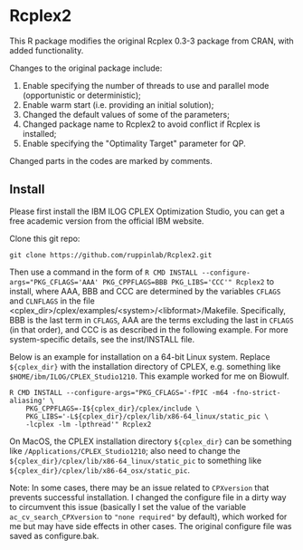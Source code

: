 # Rcplex2

This R package modifies the original Rcplex 0.3-3 package from CRAN, with added functionality.

Changes to the original package include:
  1. Enable specifying the number of threads to use and parallel mode (opportunistic or deterministic);
  2. Enable warm start (i.e. providing an initial solution);
  3. Changed the default values of some of the parameters;
  4. Changed package name to Rcplex2 to avoid conflict if Rcplex is installed;
  5. Enable specifying the "Optimality Target" parameter for QP.

Changed parts in the codes are marked by comments.


## Install

Please first install the IBM ILOG CPLEX Optimization Studio, you can get a free academic version from the official IBM website.

Clone this git repo:
```
git clone https://github.com/ruppinlab/Rcplex2.git
```

Then use a command in the form of `R CMD INSTALL --configure-args="PKG_CFLAGS='AAA' PKG_CPPFLAGS=BBB PKG_LIBS='CCC'" Rcplex2` to install, where AAA, BBB and CCC are determined by the variables `CFLAGS` and `CLNFLAGS` in the file \<cplex_dir\>/cplex/examples/\<system\>/\<libformat\>/Makefile. Specifically, BBB is the last term in `CFLAGS`, AAA are the terms excluding the last in `CFLAGS` (in that order), and CCC is as described in the following example. For more system-specific details, see the inst/INSTALL file.

Below is an example for installation on a 64-bit Linux system. Replace `${cplex_dir}` with the installation directory of CPLEX, e.g. something like `$HOME/ibm/ILOG/CPLEX_Studio1210`. This example worked for me on Biowulf.

```
R CMD INSTALL --configure-args="PKG_CFLAGS='-fPIC -m64 -fno-strict-aliasing' \
    PKG_CPPFLAGS=-I${cplex_dir}/cplex/include \
    PKG_LIBS='-L${cplex_dir}/cplex/lib/x86-64_linux/static_pic \
    -lcplex -lm -lpthread'" Rcplex2
```

On MacOS, the CPLEX installation directory `${cplex_dir}` can be something like `/Applications/CPLEX_Studio1210`; also need to change the `${cplex_dir}/cplex/lib/x86-64_linux/static_pic` to something like `${cplex_dir}/cplex/lib/x86-64_osx/static_pic`.

Note: In some cases, there may be an issue related to `CPXversion` that prevents successful installation. I changed the configure file in a dirty way to circumvent this issue (basically I set the value of the variable `ac_cv_search_CPXversion` to `"none required"` by default), which worked for me but may have side effects in other cases. The original configure file was saved as configure.bak.
